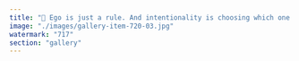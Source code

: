 ```yaml
---
title: "🧠 Ego is just a rule. And intentionality is choosing which one to play by.<br /><br />Most people think ego is this fixed identity — a thing to tame, fight, or dissolve.<br />But here’s a better frame:<br /><br />Ego is a rule you choose to believe about yourself.<br /><br />Some pick:<br />“I am fragile, I must protect myself.”<br />“I must win, or I’m nothing.”<br />“I am not enough.”<br /><br />Others (very few) pick:<br />“I exist to build something eternal.”<br />“I don’t need to be the best — I just need to be awake.”<br /><br />Here’s the twist:<br />Even the strongest egos can be intentional.<br />Trump chose his rule: “I am the best, and I was made to do something big.”<br />That’s ego — but it’s also clarity. And it works, in its own closed loop.<br /><br />The real difference isn’t ego vs. no ego.<br />It’s:<br />→ Are you choosing your rule or inheriting it unconsciously?<br />→ Can you update it when it no longer serves you?<br /><br />Intentionality is the meta-skill.<br />It’s not perfection. It’s not enlightenment.<br />It’s just: designing the game you’re willing to play — and choosing your internal rules like a grown-up.<br /><br />I’d rather speak to someone who knows their rule than someone who’s still pretending they don’t have one.<br /><br />You?"
image: "./images/gallery-item-720-03.jpg"
watermark: "717"
section: "gallery"
---
```

